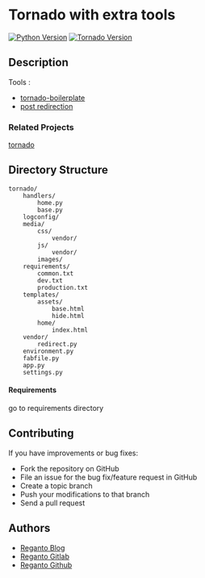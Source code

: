 Tornado with extra tools
========================

[![Python Version](https://img.shields.io/badge/python-3.6-brightgreen.svg)](https://www.python.org/)
[![Tornado Version](https://img.shields.io/badge/version-5.1.1-brightgreen.svg)](https://www.tornadoweb.org/en/stable/)

## Description

Tools : 

* [tornado-boilerplate](https://github.com/reganto/tornado-boilerplate)
* [post redirection](https://github.com/reganto/paratorn)

### Related Projects

[tornado](https://github.com/reganto/tornado)

## Directory Structure

    tornado/
        handlers/
            home.py
            base.py
        logconfig/
        media/
            css/
                vendor/
            js/
                vendor/
            images/
        requirements/
            common.txt
            dev.txt
            production.txt
        templates/
            assets/
                base.html
                hide.html
            home/
                index.html
        vendor/
            redirect.py
        environment.py
        fabfile.py
        app.py
        settings.py


#### Requirements

go to requirements directory 

## Contributing

If you have improvements or bug fixes:

* Fork the repository on GitHub
* File an issue for the bug fix/feature request in GitHub
* Create a topic branch
* Push your modifications to that branch
* Send a pull request

## Authors

* [Reganto Blog](http://www.reganto.blog.ir)
* [Reganto Gitlab](https://gitlab.com/reganto/)
* [Reganto Github](https://github.com/reganto/)
